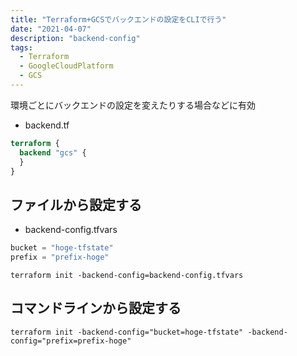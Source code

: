 ```yaml
---
title: "Terraform+GCSでバックエンドの設定をCLIで行う"
date: "2021-04-07"
description: "backend-config"
tags:
  - Terraform
  - GoogleCloudPlatform
  - GCS
---
```


環境ごとにバックエンドの設定を変えたりする場合などに有効

- backend.tf

```terraform
terraform {
  backend "gcs" {
  }
}
```

## ファイルから設定する

- backend-config.tfvars

```tfvars
bucket = "hoge-tfstate"
prefix = "prefix-hoge"
```

```shell
terraform init -backend-config=backend-config.tfvars
```

## コマンドラインから設定する

```shell
terraform init -backend-config="bucket=hoge-tfstate" -backend-config="prefix=prefix-hoge"
```
